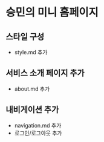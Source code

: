 # 승민의 미니 홈페이지

## 스타일 구성
- style.md 추가

## 서비스 소개 페이지 추가
- about.md 추가

## 내비게이션 추가
- navigation.md 추가
- 로그인/로그아웃 추가
